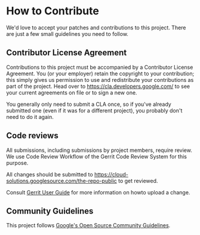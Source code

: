 # How to Contribute

We'd love to accept your patches and contributions to this project. There are
just a few small guidelines you need to follow.

## Contributor License Agreement

Contributions to this project must be accompanied by a Contributor License
Agreement. You (or your employer) retain the copyright to your contribution;
this simply gives us permission to use and redistribute your contributions as
part of the project. Head over to <https://cla.developers.google.com/> to see
your current agreements on file or to sign a new one.

You generally only need to submit a CLA once, so if you've already submitted one
(even if it was for a different project), you probably don't need to do it
again.

## Code reviews

All submissions, including submissions by project members, require review. We
use Code Review Workflow of the Gerrit Code Review System for this purpose.

All changes should be submitted to <https://cloud-solutions.googlesource.com/the-repo-public> to get reviewed.

Consult [Gerrit User Guide](https://gerrit-documentation.storage.googleapis.com/Documentation/3.8.1/intro-user.html#code-review) for more
information on howto upload a change.

## Community Guidelines

This project follows [Google's Open Source Community
Guidelines](https://opensource.google/conduct/).
